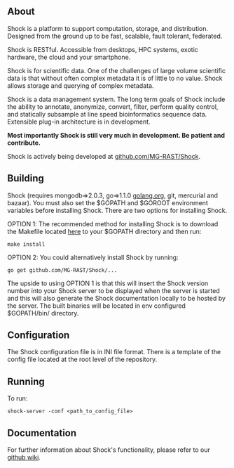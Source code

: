 About
-----

Shock is a platform to support computation, storage, and distribution. Designed from the ground up to be fast, scalable, fault tolerant, federated. 

Shock is RESTful. Accessible from desktops, HPC systems, exotic hardware, the cloud and your smartphone.

Shock is for scientific data. One of the challenges of large volume scientific data is that without often complex metadata it is of little to no value. Shock allows storage and querying of complex metadata.   

Shock is a data management system. The long term goals of Shock include the ability to annotate, anonymize, convert, filter, perform quality control, and statically subsample at line speed bioinformatics sequence data. Extensible plug-in architecture is in development.

**Most importantly Shock is still very much in development. Be patient and contribute.**

Shock is actively being developed at [github.com/MG-RAST/Shock](https://github.com/MG-RAST/Shock).

Building
--------
Shock (requires mongodb=>2.0.3, go=>1.1.0 [golang.org](http://golang.org/), git, mercurial and bazaar). You must also set the $GOPATH and $GOROOT environment variables before installing Shock. There are two options for installing Shock.

OPTION 1: The recommended method for installing Shock is to download the Makefile located [here](https://raw.github.com/MG-RAST/Shock/master/Makefile) to your $GOPATH directory and then run:

    make install

OPTION 2: You could alternatively install Shock by running:

    go get github.com/MG-RAST/Shock/...

The upside to using OPTION 1 is that this will insert the Shock version number into your Shock server to be displayed when the server is started and this will also generate the Shock documentation locally to be hosted by the server. The built binaries will be located in env configured $GOPATH/bin/ directory.

Configuration
-------------
The Shock configuration file is in INI file format. There is a template of the config file located at the root level of the repository.

Running
-------
To run:
  
    shock-server -conf <path_to_config_file>

Documentation
-------------
For further information about Shock's functionality, please refer to our [github wiki](https://github.com/MG-RAST/Shock/wiki/_pages).

